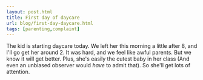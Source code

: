 ```yaml
---
layout: post.html
title: First day of daycare
url: blog/first-day-daycare.html
tags: [parenting,complaint]
---
```

The kid is starting daycare today. We left her this morning a little after 8, and I'll go get her around 2. It was hard, and we feel like awful parents. But we know it will get better. Plus, she's easily the cutest baby in her class (And even an unbiased observer would _have_ to admit that). So she'll get lots of attention. 
